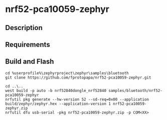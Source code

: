 # nrf52-pca10059-zephyr

## Description

## Requirements

## Build and Flash

```
cd %userprofile%\zephyrproject\zephyr\samples\bluetooth
git clone https://github.com/fprotopapa/nrf52-pca10059-zephyr.git

cd ..\..
west build -p auto -b nrf52840dongle_nrf52840 samples/bluetooth/nrf52-pca10059-zephyr
nrfutil pkg generate --hw-version 52 --sd-req=0x00 --application build/zephyr/zephyr.hex --application-version 1 nrf52-pca10059-zephyr.zip
nrfutil dfu usb-serial -pkg nrf52-pca10059-zephyr.zip -p COM<XX>
```
